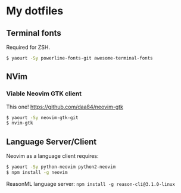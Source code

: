 # My dotfiles

## Terminal fonts

Required for ZSH.

```bash
$ yaourt -Sy powerline-fonts-git awesome-terminal-fonts
```

## NVim

### Viable Neovim GTK client

This one! https://github.com/daa84/neovim-gtk

```bash
$ yaourt -Sy neovim-gtk-git
$ nvim-gtk
```

## Language Server/Client

Neovim as a language client requires:

```bash
$ yaourt -Sy python-neovim python2-neovim
$ npm install -g neovim
```

ReasonML language server: `npm install -g reason-cli@3.1.0-linux`
